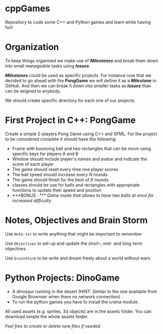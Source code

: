 # cppGames
Repository to code some C++ and Python games and learn while having fun!

# Organization
To keep things organised we make use of ***Milestones*** and break them down into small manageable tasks using ***Issues***.

***Milestones*** could be used as specific projects. For instance now that we decided to go ahead with the **PongGame**
we will define it as a ***Milestone*** in *GitHub*. And then we can break it down into smaller tasks as ***Issues*** than can be asigned to anybody.

We should create specific directory for each one of our projects.

# First Project in C++: **PongGame**

Create a simple 2-players Pong Game using C++ and SFML. For the project to be considered complete it should have the following:

- Frame with bouncing ball and two rectangles that can be move using specific keys for players A and B
- Window should include player's names and avatar and indicate the score of each player
- The game should reset every time one player scores
- The ball speed should increase every *N* rounds
- The game should finish for the best of *X* rounds
- classes should be use for balls and rectangles with appropriate functions to update their speed and position
- ***BONUS : *** *Game mode that allows to have two balls at once for increased difficulty*

# Notes, Objectives and Brain Storm

Use `Note.txt` to write anything that might be important to remember

Use `Objectives` to set-up and update the short-, mid- and long-term objectives

Use `brainStorm` to be write and dream freely about a world without wars

# Python Projects: DinoGame
-  A dinosaur running in the desert (HINT: Similar to the one available from Google Brownser when there no network connection)
-  To run the python games you have to install the ursina module. 

All used assets (e.g. sprites, 3d objects) are in the assets folder. You can download simple the whole assets folder.

*Feel free to create or delete new files if needed*
